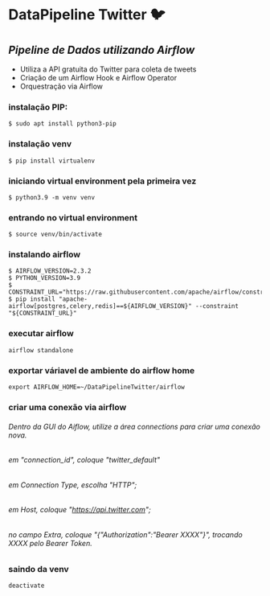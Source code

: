 # DataPipeline Twitter 🐦
## _Pipeline de Dados utilizando Airflow_

- Utiliza a API gratuita do Twitter para coleta de tweets
- Criação de um Airflow Hook e Airflow Operator
- Orquestração via Airflow

### instalação PIP:
```
$ sudo apt install python3-pip
```
### instalação venv
```
$ pip install virtualenv
```
### iniciando virtual environment pela primeira vez

```
$ python3.9 -m venv venv
```

### entrando no virtual environment

```
$ source venv/bin/activate
```
### instalando airflow

```
$ AIRFLOW_VERSION=2.3.2
$ PYTHON_VERSION=3.9
$ CONSTRAINT_URL="https://raw.githubusercontent.com/apache/airflow/constraints-${AIRFLOW_VERSION}/constraints-${PYTHON_VERSION}.txt"
$ pip install "apache-airflow[postgres,celery,redis]==${AIRFLOW_VERSION}" --constraint "${CONSTRAINT_URL}"
```

### executar airflow

```
airflow standalone
```
### exportar váriavel de ambiente do airflow home
```
export AIRFLOW_HOME=~/DataPipelineTwitter/airflow
```

### criar uma conexão via airflow

###### Dentro da GUI do Aiflow, utilize a área connections para criar uma conexão nova.
###### em "connection_id", coloque "twitter_default"
###### em Connection Type, escolha "HTTP";
###### em Host, coloque "https://api.twitter.com";
###### no campo Extra, coloque "{"Authorization":"Bearer XXXX"}", trocando XXXX pelo Bearer Token.
###
### saindo da venv
```
deactivate
```
